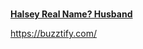 # 

<b><a href= "https://celebritiesmagazines.com/halsey-real-name-husband-kids/" title="Halsey Real Name? Husband">Halsey Real Name? Husband</a></b>

https://buzztify.com/
